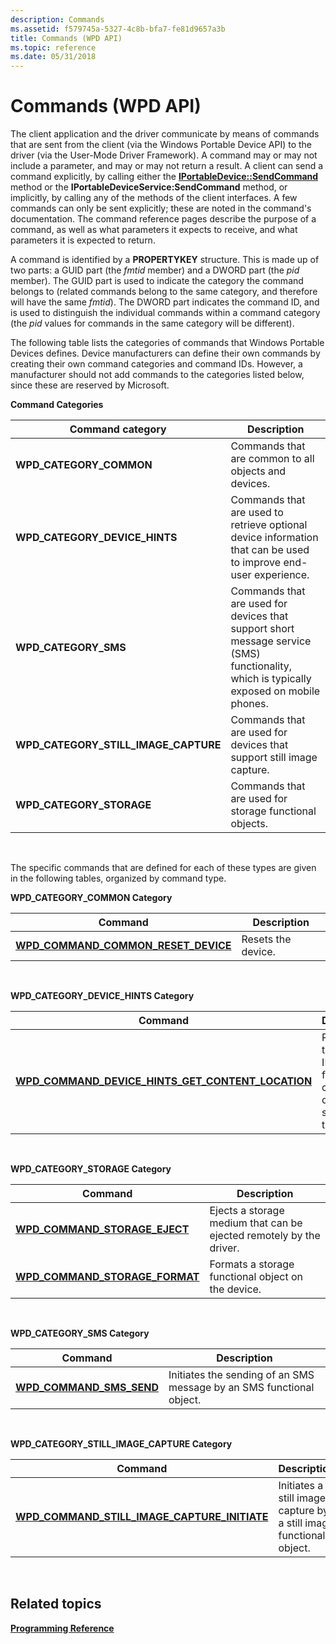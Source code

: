 ```yaml
---
description: Commands
ms.assetid: f579745a-5327-4c8b-bfa7-fe81d9657a3b
title: Commands (WPD API)
ms.topic: reference
ms.date: 05/31/2018
---
```


# Commands (WPD API)

The client application and the driver communicate by means of commands that are sent from the client (via the Windows Portable Device API) to the driver (via the User-Mode Driver Framework). A command may or may not include a parameter, and may or may not return a result. A client can send a command explicitly, by calling either the [**IPortableDevice::SendCommand**](/windows/desktop/api/PortableDeviceApi/nf-portabledeviceapi-iportabledevice-sendcommand) method or the **IPortableDeviceService:SendCommand** method, or implicitly, by calling any of the methods of the client interfaces. A few commands can only be sent explicitly; these are noted in the command's documentation. The command reference pages describe the purpose of a command, as well as what parameters it expects to receive, and what parameters it is expected to return.

A command is identified by a **PROPERTYKEY** structure. This is made up of two parts: a GUID part (the *fmtid* member) and a DWORD part (the *pid* member). The GUID part is used to indicate the category the command belongs to (related commands belong to the same category, and therefore will have the same *fmtid*). The DWORD part indicates the command ID, and is used to distinguish the individual commands within a command category (the *pid* values for commands in the same category will be different).

The following table lists the categories of commands that Windows Portable Devices defines. Device manufacturers can define their own commands by creating their own command categories and command IDs. However, a manufacturer should not add commands to the categories listed below, since these are reserved by Microsoft.

**Command Categories**



| Command category                         | Description                                                                                                                             |
|------------------------------------------|-----------------------------------------------------------------------------------------------------------------------------------------|
| **WPD\_CATEGORY\_COMMON**                | Commands that are common to all objects and devices.                                                                                    |
| **WPD\_CATEGORY\_DEVICE\_HINTS**         | Commands that are used to retrieve optional device information that can be used to improve end-user experience.                         |
| **WPD\_CATEGORY\_SMS**                   | Commands that are used for devices that support short message service (SMS) functionality, which is typically exposed on mobile phones. |
| **WPD\_CATEGORY\_STILL\_IMAGE\_CAPTURE** | Commands that are used for devices that support still image capture.                                                                    |
| **WPD\_CATEGORY\_STORAGE**               | Commands that are used for storage functional objects.                                                                                  |



 

The specific commands that are defined for each of these types are given in the following tables, organized by command type.

**WPD\_CATEGORY\_COMMON Category**



| Command                                                                                | Description        |
|----------------------------------------------------------------------------------------|--------------------|
| [**WPD\_COMMAND\_COMMON\_RESET\_DEVICE**](wpd-command-common-reset-device-command.md) | Resets the device. |



 

**WPD\_CATEGORY\_DEVICE\_HINTS Category**



| Command                                                                                                              | Description                                                                      |
|----------------------------------------------------------------------------------------------------------------------|----------------------------------------------------------------------------------|
| [**WPD\_COMMAND\_DEVICE\_HINTS\_GET\_CONTENT\_LOCATION**](wpd-command-device-hints-get-content-location-command.md) | Retrieves the object IDs of folders that can hold an object of a specified type. |



 

**WPD\_CATEGORY\_STORAGE Category**



| Command                                                                     | Description                                                         |
|-----------------------------------------------------------------------------|---------------------------------------------------------------------|
| [**WPD\_COMMAND\_STORAGE\_EJECT**](wpd-command-storage-eject-command.md)   | Ejects a storage medium that can be ejected remotely by the driver. |
| [**WPD\_COMMAND\_STORAGE\_FORMAT**](wpd-command-storage-format-command.md) | Formats a storage functional object on the device.                  |



 

**WPD\_CATEGORY\_SMS Category**



| Command                                                         | Description                                                          |
|-----------------------------------------------------------------|----------------------------------------------------------------------|
| [**WPD\_COMMAND\_SMS\_SEND**](wpd-command-sms-send-command.md) | Initiates the sending of an SMS message by an SMS functional object. |



 

**WPD\_CATEGORY\_STILL\_IMAGE\_CAPTURE Category**



| Command                                                                                                   | Description                                                         |
|-----------------------------------------------------------------------------------------------------------|---------------------------------------------------------------------|
| [**WPD\_COMMAND\_STILL\_IMAGE\_CAPTURE\_INITIATE**](wpd-command-still-image-capture-initiate-command.md) | Initiates a still image capture by a still image functional object. |



 

## Related topics

<dl> <dt>

[**Programming Reference**](programming-reference.md)
</dt> </dl>

 

 



